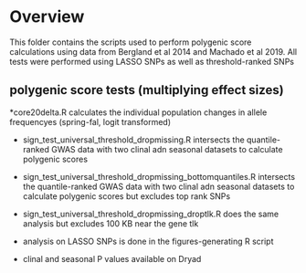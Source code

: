 # Overview

This folder contains the scripts used to perform  polygenic score calculations using data from Bergland et al 2014 and Machado et al 2019.  All tests were performed using LASSO SNPs as well as threshold-ranked SNPs

## polygenic score tests (multiplying effect sizes)

*core20delta.R calculates the individual population changes in allele frequencyes (spring-fal, logit transformed)

* sign\_test\_universal\_threshold\_dropmissing.R intersects the quantile-ranked GWAS data with two clinal adn seasonal datasets to calculate polygenic scores
* sign\_test\_universal\_threshold\_dropmissing\_bottomquantiles.R intersects the quantile-ranked GWAS data with two clinal adn seasonal datasets to calculate polygenic scores but excludes top rank SNPs
* sign\_test\_universal\_threshold\_dropmissing\_droptlk.R does the same analysis but excludes 100 KB near the gene tlk


* analysis on LASSO SNPs is done in the figures-generating R script
* clinal and seasonal P values available on Dryad
